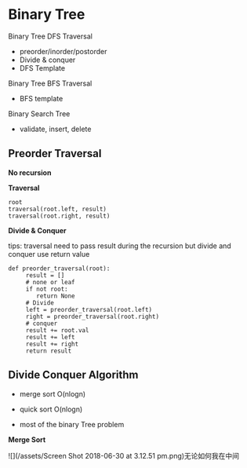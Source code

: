 # Binary Tree

Binary Tree DFS Traversal

* preorder/inorder/postorder
* Divide & conquer
* DFS Template

Binary Tree BFS Traversal

* BFS template

Binary Search Tree

* validate, insert, delete

## Preorder Traversal

**No recursion**

**Traversal**

```
root
traversal(root.left, result)
traversal(root.right, result)
```

**Divide & Conquer**

tips: traversal need to pass result during the recursion but divide and conquer use return value

```
def preorder_traversal(root):
     result = []
     # none or leaf
     if not root:
        return None
     # Divide
     left = preorder_traversal(root.left)
     right = preorder_traversal(root.right)
     # conquer
     result += root.val
     result += left
     result += right
     return result
```

## Divide Conquer Algorithm

* merge sort O\(nlogn\)

* quick sort O\(nlogn\)

* most of the binary Tree problem

**Merge Sort**

![](/assets/Screen Shot 2018-06-30 at 3.12.51 pm.png)无论如何我在中间

